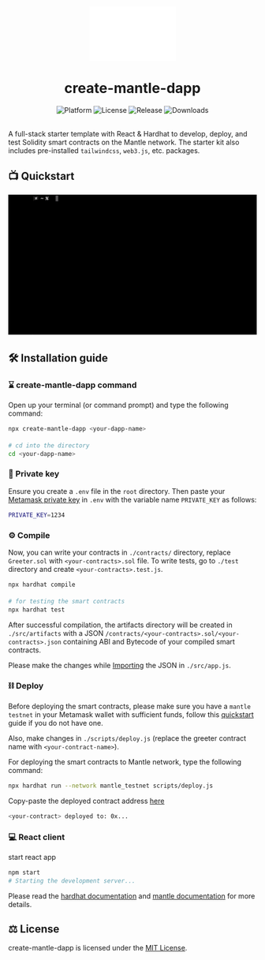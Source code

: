 <p align="center">
    <img align="center" src="/mantle.png" width="175"></img>
</p>

<h1 align="center">create-mantle-dapp</h1>

<div align="center">
    <img src="https://img.shields.io/badge/platform-mantle-black.svg?style=flat-square" alt="Platform">
    <img src="https://img.shields.io/github/license/akhileshthite/create-mantle-dapp?color=orange&style=flat-square" alt="License">
    <img src="https://img.shields.io/github/v/release/akhileshthite/create-mantle-dapp?color=blue&style=flat-square" alt="Release">
    <img src="https://img.shields.io/npm/dw/create-mantle-dapp?style=flat-square" alt="Downloads">
</div><br>

A full-stack starter template with React & Hardhat to develop, deploy, and test Solidity smart contracts on the Mantle network. The starter kit also includes pre-installed `tailwindcss`, `web3.js`, etc. packages.

## 📺 Quickstart

<div align="center">
  <img src="/demo.gif" />
</div>

## 🛠️ Installation guide

### ⌛️ create-mantle-dapp command

Open up your terminal (or command prompt) and type the following command:

```sh
npx create-mantle-dapp <your-dapp-name>

# cd into the directory
cd <your-dapp-name>
```

### 🔑 Private key

Ensure you create a `.env` file in the `root` directory. Then paste your [Metamask private key](https://metamask.zendesk.com/hc/en-us/articles/360015289632-How-to-export-an-account-s-private-key) in `.env` with the variable name `PRIVATE_KEY` as follows:

```sh
PRIVATE_KEY=1234
```

### ⚙️ Compile

Now, you can write your contracts in `./contracts/` directory, replace `Greeter.sol` with `<your-contracts>.sol` file. To write tests, go to `./test` directory and create `<your-contracts>.test.js`.

```sh
npx hardhat compile

# for testing the smart contracts
npx hardhat test
```

After successful compilation, the artifacts directory will be created in `./src/artifacts` with a JSON `/contracts/<your-contracts>.sol/<your-contracts>.json` containing ABI and Bytecode of your compiled smart contracts.

Please make the changes while [Importing](https://github.com/akhileshthite/create-mantle-dapp/blob/e0ba9b3bf48552725cef54a0d4ef5557d600e981/src/App.js#L8) the JSON in `./src/app.js`.

### ⛓️ Deploy

Before deploying the smart contracts, please make sure you have a `mantle testnet` in your Metamask wallet with sufficient funds, follow this [quickstart](https://docs.mantle.xyz/introducing-mantle/quick-start) guide if you do not have one.

Also, make changes in `./scripts/deploy.js` (replace the greeter contract name with `<your-contract-name>`).

For deploying the smart contracts to Mantle network, type the following command:

```sh
npx hardhat run --network mantle_testnet scripts/deploy.js
```

Copy-paste the deployed contract address [here](https://github.com/akhileshthite/create-mantle-dapp/blob/e0ba9b3bf48552725cef54a0d4ef5557d600e981/src/App.js#L31)

```sh
<your-contract> deployed to: 0x...
```

### 💻 React client

start react app

```sh
npm start
# Starting the development server...
```

Please read the [hardhat documentation](https://hardhat.org/hardhat-runner/docs/getting-started#quick-start) and [mantle documentation](https://www.mantle.xyz/developers) for more details.

## ⚖️ License

create-mantle-dapp is licensed under the [MIT License](https://github.com/akhileshthite/create-mantle-dapp/blob/main/LICENSE).
